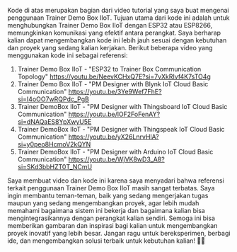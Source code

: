 Kode di atas merupakan bagian dari video tutorial yang saya buat mengenai penggunaan Trainer Demo Box IIoT. Tujuan utama dari kode ini adalah untuk menghubungkan Trainer Demo Box IIoT dengan ESP32 atau ESP8266, memungkinkan komunikasi yang efektif antara perangkat. Saya berharap kalian dapat mengembangkan kode ini lebih jauh sesuai dengan kebutuhan dan proyek yang sedang kalian kerjakan.
Berikut beberapa video yang menggunakan kode ini sebagai referensi:
1. Trainer Demo Box IIoT -    "ESP32 to Trainer Box Communication Topology"
   https://youtu.be/NeevKCHxQ7E?si=7vXkRIvf4K7sTO4g
2. Trainer Demo Box IIoT - "PM Designer with Blynk IoT Cloud Basic Communication"
   https://youtu.be/3Ye9Wef7FhE?si=I4oOO7wRQPdc_PgB
3. Trainer DemoBox IIoT - "PM Designer with Thingsboard IoT Cloud Basic Communication"
   https://youtu.be/lOF2FoFenAY?si=dNAQaES8YpXwyU5E
4. Trainer DemoBox IIoT - "PM Designer with Thingspeak IoT Cloud Basic Communication"
   https://youtu.be/yX26LnrvHlA?si=y0peo8HcmoV2kQYN
5. Trainer DemoBox IIoT - "PM Designer with Arduino IoT Cloud Basic Communication"
   https://youtu.be/WjVK8wD3_A8?si=SKd3bbHZT0T_NCmU
   
Saya membuat video dan kode ini karena saya menyadari bahwa referensi terkait penggunaan Trainer Demo Box IIoT masih sangat terbatas. Saya ingin membantu teman-teman, baik yang sedang mengerjakan tugas maupun yang sedang mengembangkan proyek, agar lebih mudah memahami bagaimana sistem ini bekerja dan bagaimana kalian bisa mengintegrasikannya dengan perangkat kalian sendiri.
Semoga ini bisa memberikan gambaran dan inspirasi bagi kalian untuk mengembangkan proyek inovatif yang lebih besar. Jangan ragu untuk bereksperimen, berbagi ide, dan mengembangkan solusi terbaik untuk kebutuhan kalian! 🚀💡
